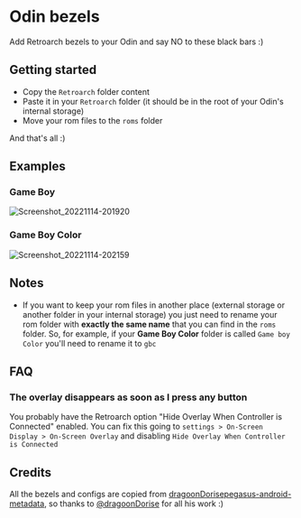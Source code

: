 # Odin bezels

Add Retroarch bezels to your Odin and say NO to these black bars :)

## Getting started

- Copy the `Retroarch` folder content
- Paste it in your `Retroarch` folder (it should be in the root of your Odin's internal storage)
- Move your rom files to the `roms` folder

And that's all :)

## Examples

### Game Boy
![Screenshot_20221114-201920](https://user-images.githubusercontent.com/14541427/201751680-d32e1cb9-3945-48e1-ac2b-561132c66472.png)

### Game Boy Color
![Screenshot_20221114-202159](https://user-images.githubusercontent.com/14541427/201751730-e32f350a-d160-4d57-850c-e27cf145ce42.png)

## Notes

- If you want to keep your rom files in another place (external storage or another folder in your internal storage) you just need to rename your rom folder with **exactly the same name** that you can find in the `roms` folder. So, for example, if your **Game Boy Color** folder is called `Game boy Color` you'll need to rename it to `gbc`

## FAQ

### The overlay disappears as soon as I press any button

You probably have the Retroarch option "Hide Overlay When Controller is Connected" enabled. You can fix this going to `settings > On-Screen Display > On-Screen Overlay` and disabling `Hide Overlay When Controller is Connected`

## Credits

All the bezels and configs are copied from [dragoonDorisepegasus-android-metadata](https://github.com/dragoonDorise/pegasus-android-metadata), so thanks to [@dragoonDorise](https://github.com/dragoonDorise) for all his work :)
